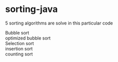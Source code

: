 # sorting-java
5 sorting algorithms are solve in this particular code 

Bubble sort   
optimized bubble sort   
Selection sort   
insertion sort   
counting sort   


